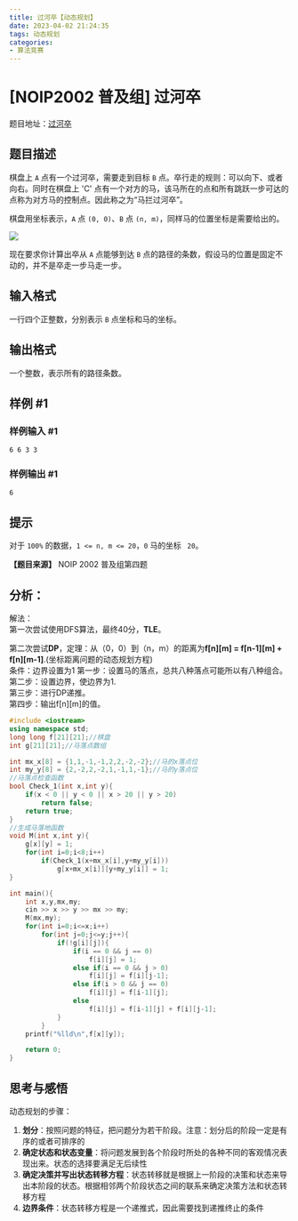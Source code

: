 ```yaml
---
title: 过河卒【动态规划】
date: 2023-04-02 21:24:35
tags: 动态规划
categories:
- 算法竞赛
---
```

# [NOIP2002 普及组] 过河卒
题目地址：[过河卒](https://www.luogu.com.cn/problem/P1002)
<!--more-->
## 题目描述

棋盘上 `A` 点有一个过河卒，需要走到目标 `B` 点。卒行走的规则：可以向下、或者向右。同时在棋盘上 'C' 点有一个对方的马，该马所在的点和所有跳跃一步可达的点称为对方马的控制点。因此称之为“马拦过河卒”。

棋盘用坐标表示，`A` 点 `(0, 0)`、`B` 点 `(n, m)`，同样马的位置坐标是需要给出的。

![](https://cdn.luogu.com.cn/upload/image_hosting/vg6k477j.png)

现在要求你计算出卒从 `A` 点能够到达 `B` 点的路径的条数，假设马的位置是固定不动的，并不是卒走一步马走一步。

## 输入格式

一行四个正整数，分别表示 `B` 点坐标和马的坐标。

## 输出格式

一个整数，表示所有的路径条数。

## 样例 #1

### 样例输入 #1

```
6 6 3 3
```

### 样例输出 #1

```
6
```

## 提示

对于 `100%` 的数据，`1 <= n, m <= 20`，`0` 马的坐标 ` 20`。

**【题目来源】**
NOIP 2002 普及组第四题  
## 分析：  

解法：  
第一次尝试使用DFS算法，最终40分，**TLE**。    
  
    
第二次尝试**DP**，定理：从（0，0）到（n，m）的距离为**f[n][m] = f[n-1][m] + f[n][m-1]**.(坐标距离问题的动态规划方程)  
条件：边界设置为1
第一步：设置马的落点，总共八种落点可能所以有八种组合。  
第二步：设置边界，使边界为1.  
第三步：进行DP递推。  
第四步：输出f[n][m]的值。   


```cpp
#include <iostream>
using namespace std;
long long f[21][21];//棋盘
int g[21][21];//马落点数组

int mx_x[8] = {1,1,-1,-1,2,2,-2,-2};//马的x落点位
int my_y[8] = {2,-2,2,-2,1,-1,1,-1};//马的y落点位
//马落点检查函数
bool Check_1(int x,int y){
    if(x < 0 || y < 0 || x > 20 || y > 20)
        return false;
    return true;
}
//生成马落地函数
void M(int x,int y){
    g[x][y] = 1;
    for(int i=0;i<8;i++)
        if(Check_1(x+mx_x[i],y+my_y[i]))
            g[x+mx_x[i]][y+my_y[i]] = 1;
}

int main(){
    int x,y,mx,my;
    cin >> x >> y >> mx >> my;
    M(mx,my);
    for(int i=0;i<=x;i++)
        for(int j=0;j<=y;j++){
            if(!g[i][j]){
                if(i == 0 && j == 0)
                    f[i][j] = 1;
                else if(i == 0 && j > 0)
                    f[i][j] = f[i][j-1];
                else if(i > 0 && j == 0)
                    f[i][j] = f[i-1][j];
                else
                    f[i][j] = f[i-1][j] + f[i][j-1];
            }
        }
    printf("%lld\n",f[x][y]);

    return 0;
}
```

## 思考与感悟
动态规划的步骤：
1. **划分**：按照问题的特征，把问题分为若干阶段。注意：划分后的阶段一定是有序的或者可排序的
2. **确定状态和状态变量**：将问题发展到各个阶段时所处的各种不同的客观情况表现出来。状态的选择要满足无后续性
3. **确定决策并写出状态转移方程**：状态转移就是根据上一阶段的决策和状态来导出本阶段的状态。根据相邻两个阶段状态之间的联系来确定决策方法和状态转移方程
4. **边界条件**：状态转移方程是一个递推式，因此需要找到递推终止的条件